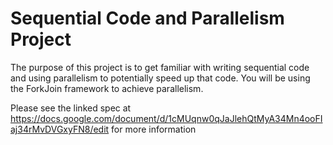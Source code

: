 # Sequential Code and Parallelism Project

The purpose of this project is to get familiar with writing sequential code and using parallelism to potentially speed up that code. You will be using the ForkJoin framework to achieve parallelism.

Please see the linked spec at
https://docs.google.com/document/d/1cMUqnw0qJaJlehQtMyA34Mn4ooFIaj34rMvDVGxyFN8/edit
for more information